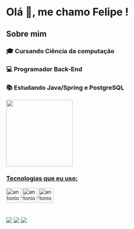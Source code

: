 # Olá 👋, me chamo Felipe !

## Sobre mim
### 🎓 Cursando Ciência da computação
### 💻 Programador Back-End 
### 📚 Estudando Java/Spring e PostgreSQL
  
  
  
  
  <div>
  <a href="https://github.com/luisfelipe03">
  <img height="180em" src="https://github-readme-stats.vercel.app/api?username=luisfelipe03&show_icons=true&theme=dark&include_all_commits=true&count_private=true"/>
</div>
  
  <div>

  ### Tecnologias que eu uso:

  <img align="center" alt="antonio-Js" height="40" width="40" src="https://cdn.jsdelivr.net/gh/devicons/devicon/icons/java/java-original.svg"> 
  <img align="center" alt="antonio-Js" height="40" width="40" src="https://cdn.jsdelivr.net/gh/devicons/devicon/icons/spring/spring-original.svg">
  <img align="center" alt="antonio-Js" height="40" width="40" src="https://cdn.jsdelivr.net/gh/devicons/devicon/icons/postgresql/postgresql-original.svg">
  

</div>

  # 
  

 
  <a href="https://www.linkedin.com/in/luis-felipe-contrate/" target="_blank"><img src="https://img.shields.io/badge/-LinkedIn-%230077B5?style=for-the-badge&logo=linkedin&logoColor=white" target="_blank"></a>
  <a href = "mailto: llipeandrade34@gmail.com"><img src="https://img.shields.io/badge/-Gmail-%23333?style=for-the-badge&logo=gmail&logoColor=white" target="_blank"></a>
  <a href="https://www.instagram.com/luis_felipe36/" target="_blank"><img src="https://img.shields.io/badge/-Instagram-%23E4405F?style=for-the-badge&logo=instagram&logoColor=white" target="_blank"></a>

  
